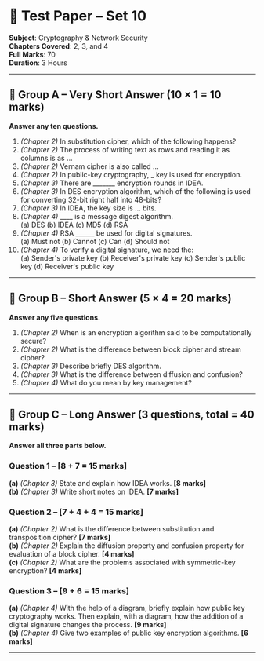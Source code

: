 # 📘 Test Paper – Set 10
**Subject**: Cryptography & Network Security  
**Chapters Covered**: 2, 3, and 4  
**Full Marks**: 70  
**Duration**: 3 Hours  

---

## 🔹 Group A – Very Short Answer (10 × 1 = 10 marks)
**Answer any ten questions.**

1. *(Chapter 2)* In substitution cipher, which of the following happens?  
2. *(Chapter 2)* The process of writing text as rows and reading it as columns is as ...  
3. *(Chapter 2)* Vernam cipher is also called ...  
4. *(Chapter 2)* In public-key cryptography, _ key is used for encryption.  
5. *(Chapter 3)* There are _______ encryption rounds in IDEA.  
6. *(Chapter 3)* In DES encryption algorithm, which of the following is used for converting 32-bit right half into 48-bits?  
7. *(Chapter 3)* In IDEA, the key size is ... bits.  
8. *(Chapter 4)* ____ is a message digest algorithm.  
   (a) DES (b) IDEA (c) MD5 (d) RSA  
9. *(Chapter 4)* RSA ______ be used for digital signatures.  
   (a) Must not (b) Cannot (c) Can (d) Should not  
10. *(Chapter 4)* To verify a digital signature, we need the:  
    (a) Sender's private key (b) Receiver's private key (c) Sender's public key (d) Receiver's public key  

---

## 🔹 Group B – Short Answer (5 × 4 = 20 marks)
**Answer any five questions.**

1. *(Chapter 2)* When is an encryption algorithm said to be computationally secure?  
2. *(Chapter 2)* What is the difference between block cipher and stream cipher?  
3. *(Chapter 3)* Describe briefly DES algorithm.  
4. *(Chapter 3)* What is the difference between diffusion and confusion?  
5. *(Chapter 4)* What do you mean by key management?  

---

## 🔹 Group C – Long Answer (3 questions, total = 40 marks)
**Answer all three parts below.**

### Question 1 – [8 + 7 = 15 marks]
**(a)** *(Chapter 3)* State and explain how IDEA works. **[8 marks]**  
**(b)** *(Chapter 3)* Write short notes on IDEA. **[7 marks]**

### Question 2 – [7 + 4 + 4 = 15 marks]
**(a)** *(Chapter 2)* What is the difference between substitution and transposition cipher? **[7 marks]**  
**(b)** *(Chapter 2)* Explain the diffusion property and confusion property for evaluation of a block cipher. **[4 marks]**  
**(c)** *(Chapter 2)* What are the problems associated with symmetric-key encryption? **[4 marks]**

### Question 3 – [9 + 6 = 15 marks]
**(a)** *(Chapter 4)* With the help of a diagram, briefly explain how public key cryptography works. Then explain, with a diagram, how the addition of a digital signature changes the process. **[9 marks]**  
**(b)** *(Chapter 4)* Give two examples of public key encryption algorithms. **[6 marks]**

---
